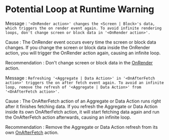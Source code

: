 # Potential Loop at Runtime Warning

Message : `'<OnRender action>' changes the <Screen | Block>'s data, which triggers the on render event again. To avoid infinite rendering loops, don't change screen or block data in '<OnRender action>'.`

Cause : The OnRender event occurs every time the screen or block data changes. If you change the screen or block data inside the OnRender action, you will trigger the OnRender action again, causing an infinite loop.

Recommendation : Don't change screen or block data in the [OnRender](../../../develop/logic/screen-block-lifecycle-events.md#on-render%3E) action.

Message : `Refreshing '<Aggregate | Data Action>' in '<OnAfterFetch action>' triggers the on after fetch event again. To avoid an infinite loop, remove the refresh of '<Aggregate | Data Action>' from '<OnAfterFetch action>'.`

Cause : The OnAfterFetch action of an Aggregate or Data Action runs right after it finishes fetching data. If you refresh the Aggregate or Data Action inside its own OnAfterFetch action, it will start fetching data again and run the OnAfterFetch action afterwards, causing an infinite loop.

Recommendation : Remove the Aggregate or Data Action refresh from its own [OnAfterFetch](../../../develop/logic/screen-block-lifecycle-events.md#on-after-fetch%3E) action.

